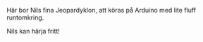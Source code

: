 Här bor Nils fina Jeopardyklon, att köras på Arduino med lite fluff runtomkring.

Nils kan härja fritt!
